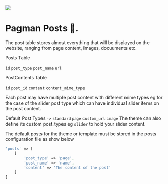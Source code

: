 [![](https://raw.githubusercontent.com/stephendevs/stephendevs/main/pagman/bannner.png)](ttps://www.linkedin.com/in/stephendev)

# Pagman Posts 👋.

The post table stores almost everything that will be displayed on the website, ranging from page content, images, docuuments etc.

Posts Table

`id` `post_type` `post_name` `url`

PostContents Table

`id` `post_id` `content` `content_mime_type`

Each post may have multiple post content with different mime types eg for the case of the slider post type which can have individual slider items on the post content.

Default Post Types `->` `standard` `page` `custom_url` `image` The theme can also define its custom post_types eg `slider` to hold your slider content.

The default posts for the theme or template must be stored in the posts configuration file as show below

```php
'posts' => [
    [
        'post_type' => 'page',
        'post_name' => 'name',
        'content' => 'The content of the post'
    ]
]

